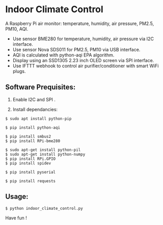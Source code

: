 # Indoor Climate Control
A Raspberry Pi air monitor: temperature, humidity, air pressure, PM2.5, PM10, AQI.
- Use sensor BME280 for temperature, humidity, air pressure via I2C interface.
- Use sensor Nova SDS011 for PM2.5, PM10 via USB interface.
- AQI is calculated with python-aqi EPA algorithm.
- Display using an SSD1305 2.23 inch OLED screen via SPI interface.
- Use IFTTT webhook to control air purifier/conditioner with smart WiFi plugs.

## Software Prequisites:

1. Enable I2C and SPI .

2. Install dependancies:
```
$ sudo apt install python-pip

$ pip install python-aqi

$ pip install smbus2
$ pip install RPi-bme280

$ sudo apt-get install python-pil
$ sudo apt-get install python-numpy
$ pip install RPi.GPIO
$ pip install spidev

$ pip install pyserial

$ pip install requests
```

## Usage:
```
$ python indoor_climate_control.py
```
Have fun !
